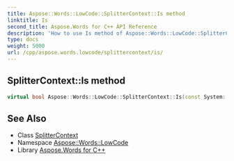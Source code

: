 ```yaml
---
title: Aspose::Words::LowCode::SplitterContext::Is method
linktitle: Is
second_title: Aspose.Words for C++ API Reference
description: 'How to use Is method of Aspose::Words::LowCode::SplitterContext class in C++.'
type: docs
weight: 5000
url: /cpp/aspose.words.lowcode/splittercontext/is/
---
```

## SplitterContext::Is method




```cpp
virtual bool Aspose::Words::LowCode::SplitterContext::Is(const System::TypeInfo &target) const override
```

## See Also

* Class [SplitterContext](../)
* Namespace [Aspose::Words::LowCode](../../)
* Library [Aspose.Words for C++](../../../)
